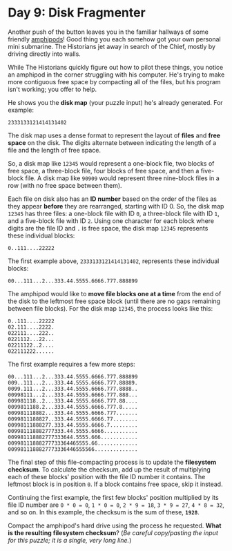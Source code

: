# Day 9: Disk Fragmenter

Another push of the button leaves you in the familiar hallways of some friendly 
[amphipods](https://adventofcode.com/2021/day/23)! Good thing you each somehow got your own personal mini submarine. The 
Historians jet away in search of the Chief, mostly by driving directly into walls.

While The Historians quickly figure out how to pilot these things, you notice an amphipod in the corner struggling with 
his computer. He's trying to make more contiguous free space by compacting all of the files, but his program isn't 
working; you offer to help.

He shows you the **disk map** (your puzzle input) he's already generated. For example:
```
2333133121414131402
```
The disk map uses a dense format to represent the layout of **files** and **free space** on the disk. The digits 
alternate between indicating the length of a file and the length of free space.

So, a disk map like `12345` would represent a one-block file, two blocks of free space, a three-block file, four blocks 
of free space, and then a five-block file. A disk map like `90909` would represent three nine-block files in a row (with 
no free space between them).

Each file on disk also has an **ID number** based on the order of the files as they appear **before** they are 
rearranged, starting with ID 0. So, the disk map `12345` has three files: a one-block file with ID `0`, a three-block 
file with ID `1`, and a five-block file with ID `2`. Using one character for each block where digits are the file ID and 
`.` is free space, the disk map `12345` represents these individual blocks:
```
0..111....22222
```
The first example above, `2333133121414131402`, represents these individual blocks:
```
00...111...2...333.44.5555.6666.777.888899
```
The amphipod would like to **move file blocks one at a time** from the end of the disk to the leftmost free space block 
(until there are no gaps remaining between file blocks). For the disk map `12345`, the process looks like this:
```
0..111....22222
02.111....2222.
022111....222..
0221112...22...
02211122..2....
022111222......
```
The first example requires a few more steps:
```
00...111...2...333.44.5555.6666.777.888899
009..111...2...333.44.5555.6666.777.88889.
0099.111...2...333.44.5555.6666.777.8888..
00998111...2...333.44.5555.6666.777.888...
009981118..2...333.44.5555.6666.777.88....
0099811188.2...333.44.5555.6666.777.8.....
009981118882...333.44.5555.6666.777.......
0099811188827..333.44.5555.6666.77........
00998111888277.333.44.5555.6666.7.........
009981118882777333.44.5555.6666...........
009981118882777333644.5555.666............
00998111888277733364465555.66.............
0099811188827773336446555566..............
```
The final step of this file-compacting process is to update the **filesystem checksum**. To calculate the checksum, add 
up the result of multiplying each of these blocks' position with the file ID number it contains. The leftmost block is 
in position `0`. If a block contains free space, skip it instead.

Continuing the first example, the first few blocks' position multiplied by its file ID number are `0 * 0 = 0`, 
`1 * 0 = 0`, `2 * 9 = 18`, `3 * 9 = 27`, `4 * 8 = 32`, and so on. In this example, the checksum is the sum of these, 
**`1928`**.

Compact the amphipod's hard drive using the process he requested. **What is the resulting filesystem checksum**? (*Be 
careful copy/pasting the input for this puzzle; it is a single, very long line.*)